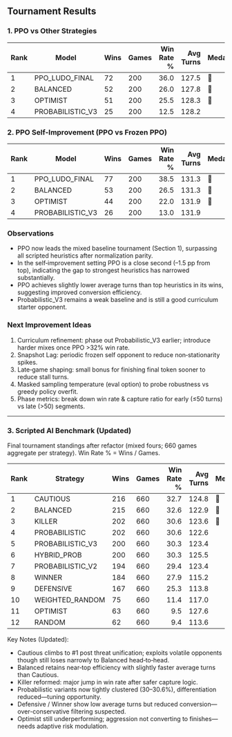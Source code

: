 ## Tournament Results

### 1. PPO vs Other Strategies

| Rank | Model            | Wins | Games | Win Rate % | Avg Turns | Medal |
|------|------------------|------|-------|-----------:|----------:|:------|
| 1    | PPO_LUDO_FINAL   | 72   | 200   | 36.0       | 127.5     | 🥇 |
| 2    | BALANCED         | 52   | 200   | 26.0       | 127.8     | 🥈 |
| 3    | OPTIMIST         | 51   | 200   | 25.5       | 128.3     | 🥉 |
| 4    | PROBABILISTIC_V3 | 25   | 200   | 12.5       | 128.2     |  |

### 2. PPO Self-Improvement (PPO vs Frozen PPO)

| Rank | Model            | Wins | Games | Win Rate % | Avg Turns | Medal |
|------|------------------|------|-------|-----------:|----------:|:------|
| 1    | PPO_LUDO_FINAL   | 77   | 200   | 38.5       | 131.3     | 🥇 |
| 2    | BALANCED         | 53   | 200   | 26.5       | 131.3     | 🥈 |
| 3    | OPTIMIST         | 44   | 200   | 22.0       | 131.9     | 🥉 |
| 4    | PROBABILISTIC_V3 | 26   | 200   | 13.0       | 131.9     |  |

### Observations
* PPO now leads the mixed baseline tournament (Section 1), surpassing all scripted heuristics after normalization parity.
* In the self‑improvement setting PPO is a close second (–1.5 pp from top), indicating the gap to strongest heuristics has narrowed substantially.
* PPO achieves slightly lower average turns than top heuristics in its wins, suggesting improved conversion efficiency.
* Probabilistic_V3 remains a weak baseline and is still a good curriculum starter opponent.

### Next Improvement Ideas
1. Curriculum refinement: phase out Probabilistic_V3 earlier; introduce harder mixes once PPO >32% win rate.
2. Snapshot Lag: periodic frozen self opponent to reduce non‑stationarity spikes.
3. Late‑game shaping: small bonus for finishing final token sooner to reduce stall turns.
4. Masked sampling temperature (eval option) to probe robustness vs greedy policy overfit.
5. Phase metrics: break down win rate & capture ratio for early (≤50 turns) vs late (>50) segments.

---

### 3. Scripted AI Benchmark (Updated)

Final tournament standings after refactor (mixed fours; 660 games aggregate per strategy). Win Rate % = Wins / Games.

| Rank | Strategy          | Wins | Games | Win Rate % | Avg Turns | Medal |
|------|-------------------|------|-------|-----------:|----------:|:------|
| 1    | CAUTIOUS          | 216  | 660   | 32.7       | 124.8     | 🥇 |
| 2    | BALANCED          | 215  | 660   | 32.6       | 122.9     | 🥈 |
| 3    | KILLER            | 202  | 660   | 30.6       | 123.6     | 🥉 |
| 4    | PROBABILISTIC     | 202  | 660   | 30.6       | 122.6     |  |
| 5    | PROBABILISTIC_V3  | 200  | 660   | 30.3       | 123.4     |  |
| 6    | HYBRID_PROB       | 200  | 660   | 30.3       | 125.5     |  |
| 7    | PROBABILISTIC_V2  | 194  | 660   | 29.4       | 123.4     |  |
| 8    | WINNER            | 184  | 660   | 27.9       | 115.2     |  |
| 9    | DEFENSIVE         | 167  | 660   | 25.3       | 113.8     |  |
| 10   | WEIGHTED_RANDOM   | 75   | 660   | 11.4       | 117.0     |  |
| 11   | OPTIMIST          | 63   | 660   | 9.5        | 127.6     |  |
| 12   | RANDOM            | 62   | 660   | 9.4        | 113.6     |  |

Key Notes (Updated):
* Cautious climbs to #1 post threat unification; exploits volatile opponents though still loses narrowly to Balanced head‑to‑head.
* Balanced retains near‑top efficiency with slightly faster average turns than Cautious.
* Killer reformed: major jump in win rate after safer capture logic.
* Probabilistic variants now tightly clustered (30–30.6%), differentiation reduced—tuning opportunity.
* Defensive / Winner show low average turns but reduced conversion—over-conservative filtering suspected.
* Optimist still underperforming; aggression not converting to finishes—needs adaptive risk modulation.